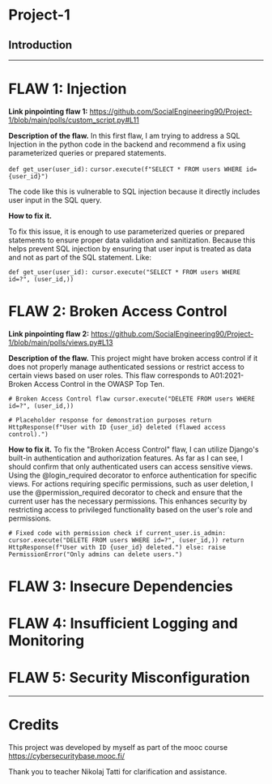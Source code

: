 # Project-1

## Introduction





----

# FLAW 1: Injection

**Link pinpointing flaw 1:** https://github.com/SocialEngineering90/Project-1/blob/main/polls/custom_script.py#L11

**Description of the flaw.**
In this first flaw, I am trying to address a SQL Injection in the python code in the backend and recommend a fix using parameterized queries or prepared statements. 

`def get_user(user_id):`
    `cursor.execute(f"SELECT * FROM users WHERE id={user_id}")`

The code like this is vulnerable to SQL injection because it directly includes user input in the SQL query. 

**How to fix it.**

To fix this issue, it is enough to use parameterized queries or prepared statements to ensure proper data validation and sanitization. Because this helps prevent SQL injection by ensuring that user input is treated as data and not as part of the SQL statement. Like: 

`def get_user(user_id):
    cursor.execute("SELECT * FROM users WHERE id=?", (user_id,))`

# FLAW 2: Broken Access Control

**Link pinpointing flaw 2:** https://github.com/SocialEngineering90/Project-1/blob/main/polls/views.py#L13

**Description of the flaw.**
This project might have broken access control if it does not properly manage authenticated sessions or restrict access to certain views based on user roles. This flaw corresponds to A01:2021-Broken Access Control in the OWASP Top Ten.

`# Broken Access Control flaw
    cursor.execute("DELETE FROM users WHERE id=?", (user_id,))`


`# Placeholder response for demonstration purposes
    return HttpResponse(f"User with ID {user_id} deleted (flawed access control).")`

**How to fix it.** 
To fix the "Broken Access Control" flaw, I can utilize Django's built-in authentication and authorization features. As far as I can see,  I should confirm that only authenticated users can access sensitive views. Using the @login_required decorator to enforce authentication for specific views. For actions requiring specific permissions, such as user deletion, I use the @permission_required decorator to check and ensure that the current user has the necessary permissions. This enhances security by restricting access to privileged functionality based on the user's role and permissions.
 
`# Fixed code with permission check
     if current_user.is_admin:
         cursor.execute("DELETE FROM users WHERE id=?", (user_id,))
         return HttpResponse(f"User with ID {user_id} deleted.")
    else:
          raise PermissionError("Only admins can delete users.")`


# FLAW 3: Insecure Dependencies

# FLAW 4: Insufficient Logging and Monitoring

# FLAW 5: Security Misconfiguration


----
# Credits
This project was developed by myself as part of the mooc course https://cybersecuritybase.mooc.fi/

Thank you to teacher Nikolaj Tatti for clarification and assistance.
